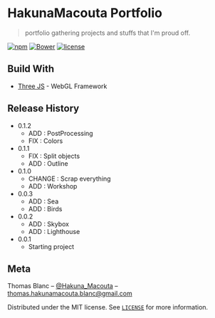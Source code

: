 # HakunaMacouta Portfolio
> portfolio gathering projects and stuffs that I'm proud off.

[![npm](https://img.shields.io/npm/v/npm.svg)]()
[![Bower](https://img.shields.io/bower/v/bootstrap.svg)]()
[![license](https://img.shields.io/github/license/mashape/apistatus.svg)]()

## Build With
* [Three JS](https://threejs.org) - WebGL Framework

## Release History
* 0.1.2
    * ADD : PostProcessing
    * FIX : Colors
* 0.1.1
    * FIX : Split objects
    * ADD : Outline
* 0.1.0
    * CHANGE : Scrap everything
    * ADD : Workshop
* 0.0.3
    * ADD : Sea
    * ADD : Birds
* 0.0.2
    * ADD : Skybox
    * ADD : Lighthouse    
* 0.0.1
    * Starting project

## Meta

 Thomas Blanc – [@Hakuna_Macouta](https://twitter.com/Hakuna_Macouta) – thomas.hakunamacouta.blanc@gmail.com

Distributed under the MIT license. See [``LICENSE``](https://github.com/HakunaMacouta/Portfolio/blob/master/LICENSE) for more information.


